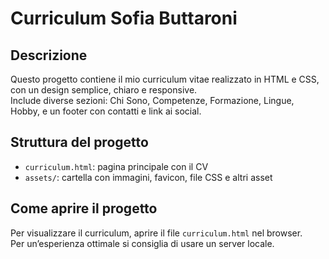 # Curriculum Sofia Buttaroni

## Descrizione
Questo progetto contiene il mio curriculum vitae realizzato in HTML e CSS, con un design semplice, chiaro e responsive.  
Include diverse sezioni: Chi Sono, Competenze, Formazione, Lingue, Hobby, e un footer con contatti e link ai social.

## Struttura del progetto
- `curriculum.html`: pagina principale con il CV
- `assets/`: cartella con immagini, favicon, file CSS e altri asset

## Come aprire il progetto
Per visualizzare il curriculum, aprire il file `curriculum.html` nel browser.  
Per un’esperienza ottimale si consiglia di usare un server locale.
